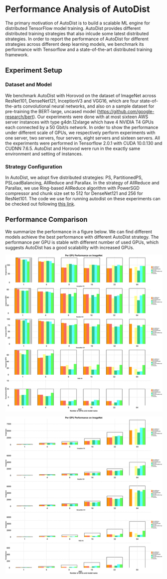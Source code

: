 # Performance Analysis of AutoDist
The primary motivation of AutoDist is to build a scalable ML engine for distributed TensorFlow model training. AutoDist provides different distributed training strategies that also inlcude some latest distributed strategies. In order to report the performance of AutoDist for different strategies across different deep learning models, we benchmark its performance with Tensorflow and a state-of-the-art distributed training framework.

## Experiment Setup

### Dataset and Model
We benchmark AutoDist with Horovod on the dataset of ImageNet across ResNet101, DenseNet121, InceptionV3 and VGG16, which are four state-of-the-arts convolutional neural networks, and also on a sample dataset for pre-training the BERT-large, uncased model (https://github.com/google-research/bert). Our experiments were done with at most sixteen AWS server instances with type g4dn.12xlarge which have 4 NVIDIA T4 GPUs each connected by a 50 Gbit/s network. In order to show the performance under different scale of GPUs, we respectively perform experiments with one server, two servers, four servers, eight servers and sixteen servers. All the experiments were performed in Tensorflow 2.0.1 with CUDA 10.0.130 and CUDNN 7.6.5. AutoDist and Horovod were run in the exactly same environment and setting of instances. 

### Strategy Configuration
In AutoDist, we adopt five distributed strategies: PS, PartitionedPS, PSLoadBalancing, AllReduce and Parallax. In the strategy of AllReduce and Parallax, we use Ring-based AllReduce algorithm with PowerSGD compressor and chunk size set to 512 for DenseNet121 and 256 for ResNet101. The code we use for running autodist on these experiments can be checked out following [this link](../../examples/benchmark/README.md).

## Performance Comparison
We summarize the performance in a figure below. We can find different models achieve the best performance with different AutoDist strategy. The performance per GPU is stable with different number of used GPUs, which suggests AutoDist has a good scalability with increased GPUs.

![per gpu performance](figure1.png "Benchmarks1")

![overall performance](figure2.png "Benchmarks2")

